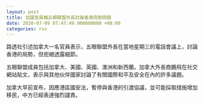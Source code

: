 ```yaml
---
layout: post
title: 加國官員稱五眼聯盟外長討論香港局勢問題
date: 2020-07-09 07:47:49.000000000 +08:00
categories: rss
---
```


路透社引述加拿大一名官員表示，五眼聯盟外長在當地星期三的電話會議上，討論香港的局勢，但拒絕透露細節。

五眼聯盟成員包括加拿大、美國、英國、澳洲和新西蘭。加拿大外長商鵬飛在社交網站貼文，表示與其他伙伴國家討論了有關國際和平及安全在內的許多議題。

加拿大早前宣布，因應港區國安法，暫停與香港的引渡協議，並可能採取措施增加移民，中方已經表達強烈譴責。
